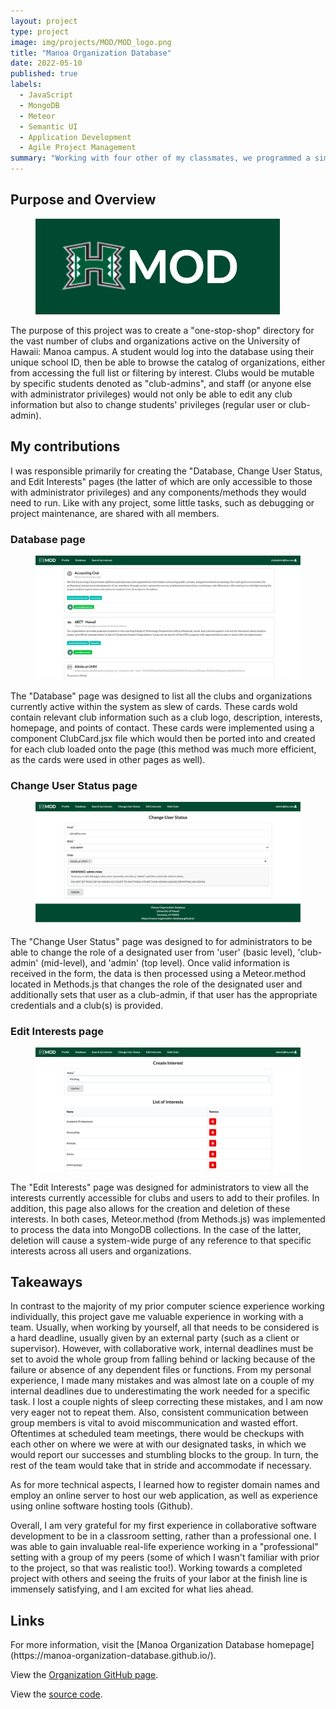 ```yaml
---
layout: project
type: project
image: img/projects/MOD/MOD_logo.png
title: "Manoa Organization Database"
date: 2022-05-10
published: true
labels:
  - JavaScript
  - MongoDB
  - Meteor
  - Semantic UI
  - Application Development
  - Agile Project Management
summary: "Working with four other of my classmates, we programmed a simple website to act as a general directory for clubs and organizations at University of Hawaii at Manoa."
---
```


<h2>Purpose and Overview</h2>
<div>
  <figure class="figure w-25 float-start m-3">
    <img class="img-fluid" src="../img/projects/MOD/MOD_logo.png" alt="MOD Logo">
  </figure>
  <p>The purpose of this project was to create a "one-stop-shop" directory for the vast number of clubs and organizations active on the University of Hawaii: Manoa campus. A student would log into the database using their unique school ID, then be able to browse the catalog of organizations, either from accessing the full list or filtering by interest. Clubs would be mutable by specific students denoted as "club-admins", and staff (or anyone else with administrator privileges) would not only be able to edit any club information but also to change students' privileges (regular user or club-admin).</p>
</div>

<h2>My contributions</h2>
I was responsible primarily for creating the "Database, Change User Status, and Edit Interests" pages (the latter of which are only accessible to those with administrator privileges) and any components/methods they would need to run. Like with any project, some little tasks, such as debugging or project maintenance, are shared with all members.

<h3>Database page</h3>
<div>
  <figure class="figure w-50 float-end m-3">
    <img class="img-fluid" src="../img/projects/MOD/club_database.png" alt="MOD Club Database">
  </figure>
  <p>The "Database" page was designed to list all the clubs and organizations currently active within the system as slew of cards. These cards wold contain relevant club information such as a club logo, description, interests, homepage, and points of contact. These cards were implemented using a component ClubCard.jsx file which would then be ported into and created for each club loaded onto the page (this method was much more efficient, as the cards were used in other pages as well).</p>
</div>

<h3>Change User Status page</h3>
<div>
  <figure class="figure w-50 float-start m-3">
    <img class="img-fluid" src="../img/projects/MOD/user_status.png" alt="MOD Change User Status">
  </figure>
  <p>The "Change User Status" page was designed to for administrators to be able to change the role of a designated user from 'user' (basic level), 'club-admin' (mid-level), and 'admin' (top level). Once valid information is received in the form, the data is then processed using a Meteor.method located in Methods.js that changes the role of the designated user and additionally sets that user as a club-admin, if that user has the appropriate credentials and a club(s) is provided.</p>
</div>


<h3>Edit Interests page</h3>
<div>
  <figure class="figure w-50 float-end m-3">
    <img class="img-fluid" src="../img/projects/MOD/interests_admin.png" alt="MOD Edit Interests">
  </figure>
  <p>The "Edit Interests" page was designed for administrators to view all the interests currently accessible for clubs and users to add to their profiles. In addition, this page also allows for the creation and deletion of these interests. In both cases, Meteor.method (from Methods.js) was implemented to process the data into MongoDB collections. In the case of the latter, deletion will cause a system-wide purge of any reference to that specific interests across all users and organizations.</p>
</div>

<h2>Takeaways</h2>
In contrast to the majority of my prior computer science experience working individually, this project gave me valuable experience in working with a team. Usually, when working by yourself, all that needs to be considered is a hard deadline, usually given by an external party (such as a client or supervisor). However, with collaborative work, internal deadlines must be set to avoid the whole group from falling behind or lacking because of the failure or absence of any dependent files or functions. From my personal experience, I made many mistakes and was almost late on a couple of my internal deadlines due to underestimating the work needed for a specific task. I lost a couple nights of sleep correcting these mistakes, and I am now very eager not to repeat them. Also, consistent communication between group members is vital to avoid miscommunication and wasted effort. Oftentimes at scheduled team meetings, there would be checkups with each other on where we were at with our designated tasks, in which we would report our successes and stumbling blocks to the group. In turn, the rest of the team would take that in stride and accommodate if necessary.

As for more technical aspects, I learned how to register domain names and employ an online server to host our web application, as well as experience using online software hosting tools (Github). 

Overall, I am very grateful for my first experience in collaborative software development to be in a classroom setting, rather than a professional one. I was able to gain invaluable real-life experience working in a "professional" setting with a group of my peers (some of which I wasn't familiar with prior to the project, so that was realistic too!). Working towards a completed project with others and seeing the fruits of your labor at the finish line is immensely satisfying, and I am excited for what lies ahead.

<h2>Links</h2>
For more information, visit the [Manoa Organization Database homepage](https://manoa-organization-database.github.io/).

View the [Organization GitHub page](https://github.com/manoa-organization-database).

View the [source code](https://github.com/manoa-organization-database/manoa-organization-database).
